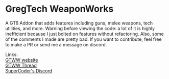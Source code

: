 # GregTech WeaponWorks
A GT6 Addon that adds features including guns, melee weapons, tech utilities, and more. Warning before viewing the code: a lot of it is highly inefficient because I just bolted on features without refactoring. Also, some of the comments I made are pretty bad. If you want to contribute, feel free to make a PR or send me a message on discord.

Links:  
[GTWW website](http://supercoder.overminddl1.com/)  
[GTWW Thread](https://forum.gregtech.overminddl1.com/t/gregtech-weaponworks/133)  
[SuperCoder's Discord](https://discord.gg/PhrEtVk)  